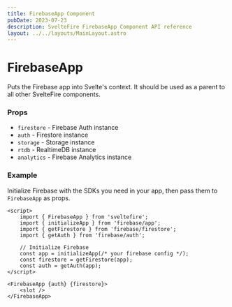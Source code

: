 ```yaml
---
title: FirebaseApp Component
pubDate: 2023-07-23
description: SvelteFire FirebaseApp Component API reference
layout: ../../layouts/MainLayout.astro
---
```


# FirebaseApp

Puts the Firebase app into Svelte's context. It should be used as a parent to all other SvelteFire components.

### Props

- `firestore` - Firebase Auth instance
- `auth` - Firestore instance
- `storage` - Storage instance
- `rtdb` - RealtimeDB instance
- `analytics` - Firebase Analytics instance



### Example

Initialize Firebase with the SDKs you need in your app, then pass them to `FirebaseApp` as props.

```svelte
<script>
    import { FirebaseApp } from 'sveltefire';
    import { initializeApp } from 'firebase/app';
    import { getFirestore } from 'firebase/firestore';
    import { getAuth } from 'firebase/auth';

    // Initialize Firebase
    const app = initializeApp(/* your firebase config */);
    const firestore = getFirestore(app);
    const auth = getAuth(app);
</script>

<FirebaseApp {auth} {firestore}>
    <slot />
</FirebaseApp>
```